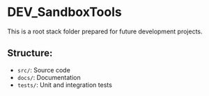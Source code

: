# DEV_SandboxTools

This is a root stack folder prepared for future development projects.

## Structure:
- `src/`: Source code
- `docs/`: Documentation
- `tests/`: Unit and integration tests

